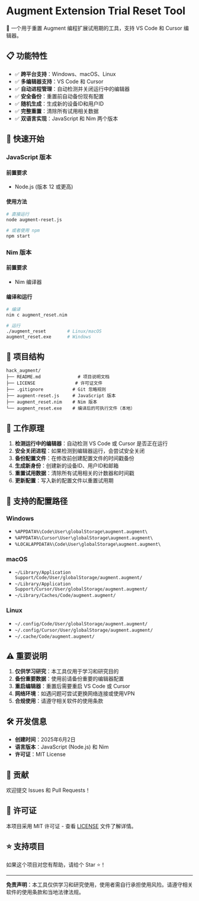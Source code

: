 # Augment Extension Trial Reset Tool

🔧 一个用于重置 Augment 编程扩展试用期的工具，支持 VS Code 和 Cursor 编辑器。

## 📋 功能特性

- ✅ **跨平台支持**：Windows、macOS、Linux
- ✅ **多编辑器支持**：VS Code 和 Cursor
- ✅ **自动进程管理**：自动检测并关闭运行中的编辑器
- ✅ **安全备份**：重置前自动备份现有配置
- ✅ **随机生成**：生成新的设备ID和用户ID
- ✅ **完整重置**：清除所有试用相关数据
- ✅ **双语言实现**：JavaScript 和 Nim 两个版本

## 🚀 快速开始

### JavaScript 版本

#### 前置要求
- Node.js (版本 12 或更高)

#### 使用方法
```bash
# 直接运行
node augment-reset.js

# 或者使用 npm
npm start
```

### Nim 版本

#### 前置要求
- Nim 编译器

#### 编译和运行
```bash
# 编译
nim c augment_reset.nim

# 运行
./augment_reset        # Linux/macOS
augment_reset.exe      # Windows
```

## 📁 项目结构

```
hack_augment/
├── README.md              # 项目说明文档
├── LICENSE               # 许可证文件
├── .gitignore           # Git 忽略规则
├── augment-reset.js     # JavaScript 版本
├── augment_reset.nim    # Nim 版本
└── augment_reset.exe    # 编译后的可执行文件（本地）
```

## 🔧 工作原理

1. **检测运行中的编辑器**：自动检测 VS Code 或 Cursor 是否正在运行
2. **安全关闭进程**：如果检测到编辑器运行，会尝试安全关闭
3. **备份配置文件**：在修改前创建配置文件的时间戳备份
4. **生成新身份**：创建新的设备ID、用户ID和邮箱
5. **重置试用数据**：清除所有试用相关的计数器和时间戳
6. **更新配置**：写入新的配置文件以重置试用期

## 📍 支持的配置路径

### Windows
- `%APPDATA%\Code\User\globalStorage\augment.augment\`
- `%APPDATA%\Cursor\User\globalStorage\augment.augment\`
- `%LOCALAPPDATA%\Code\User\globalStorage\augment.augment\`

### macOS
- `~/Library/Application Support/Code/User/globalStorage/augment.augment/`
- `~/Library/Application Support/Cursor/User/globalStorage/augment.augment/`
- `~/Library/Caches/Code/augment.augment/`

### Linux
- `~/.config/Code/User/globalStorage/augment.augment/`
- `~/.config/Cursor/User/globalStorage/augment.augment/`
- `~/.cache/Code/augment.augment/`

## ⚠️ 重要说明

1. **仅供学习研究**：本工具仅用于学习和研究目的
2. **备份重要数据**：使用前请备份重要的编辑器配置
3. **重启编辑器**：重置后需要重启 VS Code 或 Cursor
4. **网络环境**：如遇问题可尝试更换网络连接或使用VPN
5. **合规使用**：请遵守相关软件的使用条款

## 🛠️ 开发信息

- **创建时间**：2025年6月2日
- **语言版本**：JavaScript (Node.js) 和 Nim
- **许可证**：MIT License

## 🤝 贡献

欢迎提交 Issues 和 Pull Requests！

## 📄 许可证

本项目采用 MIT 许可证 - 查看 [LICENSE](LICENSE) 文件了解详情。

## ⭐ 支持项目

如果这个项目对您有帮助，请给个 Star ⭐！

---

**免责声明**：本工具仅供学习和研究使用，使用者需自行承担使用风险。请遵守相关软件的使用条款和当地法律法规。
